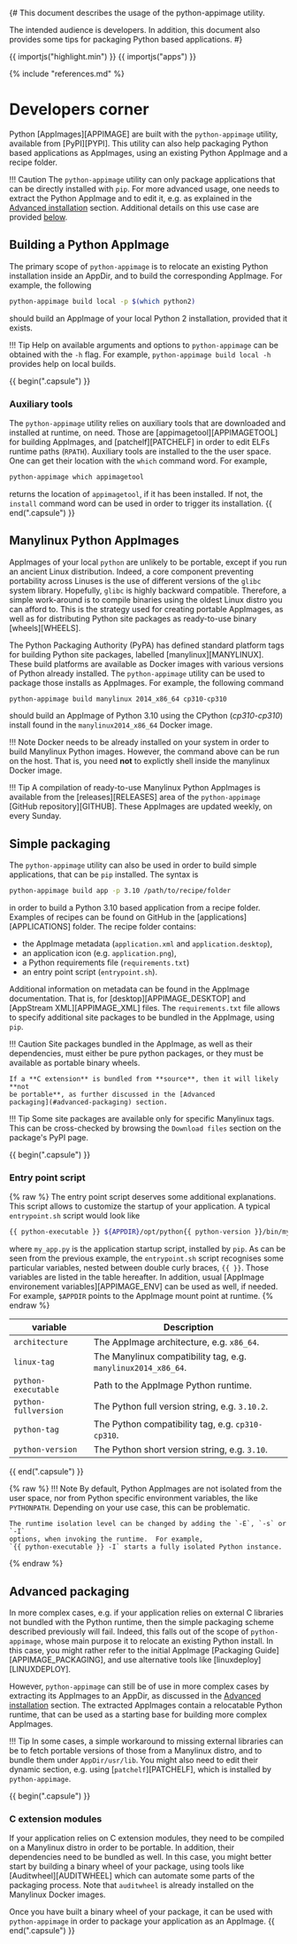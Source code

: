 {# This document describes the usage of the python-appimage utility.

   The intended audience is developers. In addition, this document also provides
   some tips for packaging Python based applications.
#}

{{ importjs("highlight.min") }}
{{ importjs("apps") }}

{% include "references.md" %}


# Developers corner

Python [AppImages][APPIMAGE] are built with the `python-appimage` utility,
available from [PyPI][PYPI]. This utility can also help packaging Python based
applications as AppImages, using an existing Python AppImage and a recipe
folder.

!!! Caution
    The `python-appimage` utility can only package applications that can be
    directly installed with `pip`. For more advanced usage, one needs to extract
    the Python AppImage and to edit it, e.g. as explained in the [Advanced
    installation](index.md#advanced-installation) section.  Additional details
    on this use case are provided [below](#advanced-packaging).


## Building a Python AppImage

The primary scope of `python-appimage` is to relocate an existing Python
installation inside an AppDir, and to build the corresponding AppImage.  For
example, the following

```bash
python-appimage build local -p $(which python2)
```

should build an AppImage of your local Python 2 installation, provided that it
exists.

!!! Tip
    Help on available arguments and options to `python-appimage` can be obtained
    with the `-h` flag. For example, `python-appimage build local -h` provides
    help on local builds.


{{ begin(".capsule") }}
### Auxiliary tools

The `python-appimage` utility relies on auxiliary tools that are downloaded and
installed at runtime, on need. Those are [appimagetool][APPIMAGETOOL] for
building AppImages, and [patchelf][PATCHELF] in order to edit ELFs runtime paths
(`RPATH`). Auxiliary tools are installed to the the user space. One can get
their location with the `which` command word. For example,

```bash
python-appimage which appimagetool
```

returns the location of `appimagetool`, if it has been installed. If not, the
`install` command word can be used in order to trigger its installation.
{{ end(".capsule") }}


## Manylinux Python AppImages

AppImages of your local `python` are unlikely to be portable, except if you run
an ancient Linux distribution. Indeed, a core component preventing portability
across Linuses is the use of different versions of the `glibc` system library.
Hopefully, `glibc` is highly backward compatible. Therefore, a simple
work-around is to compile binaries using the oldest Linux distro you can afford
to.  This is the strategy used for creating portable AppImages, as well as for
distributing Python site packages as ready-to-use binary [wheels][WHEELS].

The Python Packaging Authority (PyPA) has defined standard platform tags for
building Python site packages, labelled [manylinux][MANYLINUX].  These build
platforms are available as Docker images with various versions of Python already
installed. The `python-appimage` utility can be used to package those installs
as AppImages. For example, the following command

```bash
python-appimage build manylinux 2014_x86_64 cp310-cp310
```

should build an AppImage of Python 3.10 using the CPython (_cp310-cp310_)
install found in the `manylinux2014_x86_64` Docker image.

!!! Note
    Docker needs to be already installed on your system in order to build
    Manylinux Python images. However, the command above can be run on the host.
    That is, you need **not** to explictly shell inside the manylinux Docker
    image.

!!! Tip
    A compilation of ready-to-use Manylinux Python AppImages is available from
    the [releases][RELEASES] area of the `python-appimage` [GitHub
    repository][GITHUB]. These AppImages are updated weekly, on every Sunday.


## Simple packaging

The `python-appimage` utility can also be used in order to build simple
applications, that can be `pip` installed. The syntax is

```bash
python-appimage build app -p 3.10 /path/to/recipe/folder
```

in order to build a Python 3.10 based application from a recipe folder.
Examples of recipes can be found on GitHub in the [applications][APPLICATIONS]
folder.  The recipe folder contains:

- the AppImage metadata (`application.xml` and `application.desktop`),
- an application icon (e.g. `application.png`),
- a Python requirements file (`requirements.txt`)
- an entry point script (`entrypoint.sh`).

Additional information on metadata can be found in the AppImage documentation.
That is, for [desktop][APPIMAGE_DESKTOP] and [AppStream XML][APPIMAGE_XML]
files. The `requirements.txt` file allows to specify additional site packages
to be bundled in the AppImage, using `pip`.

!!! Caution
    Site packages bundled in the AppImage, as well as their dependencies, must
    either be pure python packages, or they must be available as portable binary
    wheels.

    If a **C extension** is bundled from **source**, then it will likely **not
    be portable**, as further discussed in the [Advanced
    packaging](#advanced-packaging) section.

!!! Tip
    Some site packages are available only for specific Manylinux tags. This can
    be cross-checked by browsing the `Download files` section on the package's
    PyPI page.

{{ begin(".capsule") }}
### Entry point script

{% raw %}
The entry point script deserves some additional explanations. This script allows
to customize the startup of your application. A typical `entrypoint.sh` script
would look like

```bash
{{ python-executable }} ${APPDIR}/opt/python{{ python-version }}/bin/my_app.py "$@"
```

where `my_app.py` is the application startup script, installed by `pip`. As can
be seen from the previous example, the `entrypoint.sh` script recognises some
particular variables, nested between double curly braces, `{{ }}`. Those
variables are listed in the table hereafter. In addition, usual [AppImage
environement variables][APPIMAGE_ENV] can be used as well, if needed. For
example, `$APPDIR` points to the AppImage mount point at runtime.
{% endraw %}

| variable             | Description                                                   |
|----------------------|---------------------------------------------------------------|
| `architecture`       | The AppImage architecture, e.g. `x86_64`.                     |
| `linux-tag`          | The Manylinux compatibility tag, e.g. `manylinux2014_x86_64`. |
| `python-executable`  | Path to the AppImage Python runtime.                          |
| `python-fullversion` | The Python full version string, e.g. `3.10.2`.                |
| `python-tag`         | The Python compatibility tag, e.g. `cp310-cp310`.             |
| `python-version`     | The Python short version string, e.g. `3.10`.                 |
{{ end(".capsule") }}

{% raw %}
!!! Note
    By default, Python AppImages are not isolated from the user space, nor from
    Python specific environment variables, the like `PYTHONPATH`. Depending on
    your use case, this can be problematic.

    The runtime isolation level can be changed by adding the `-E`, `-s` or `-I`
    options, when invoking the runtime.  For example,
    `{{ python-executable }} -I` starts a fully isolated Python instance.
{% endraw %}


## Advanced packaging

In more complex cases, e.g. if your application relies on external C libraries
not bundled with the Python runtime, then the simple packaging scheme described
previously will fail. Indeed, this falls out of the scope of `python-appimage`,
whose main purpose it to relocate an existing Python install. In this case, you
might rather refer to the initial AppImage [Packaging
Guide][APPIMAGE_PACKAGING], and use alternative tools like
[linuxdeploy][LINUXDEPLOY].

However, `python-appimage` can still be of use in more complex cases by
extracting its AppImages to an AppDir, as discussed in the [Advanced
installation](index.md#advanced-installation) section. The extracted AppImages
contain a relocatable Python runtime, that can be used as a starting base for
building more complex AppImages.

!!! Tip
    In some cases, a simple workaround to missing external libraries can be to
    fetch portable versions of those from a Manylinux distro, and to bundle them
    under `AppDir/usr/lib`. You might also need to edit their dynamic section,
    e.g.  using [`patchelf`][PATCHELF], which is installed by `python-appimage`.


{{ begin(".capsule") }}
### C extension modules

If your application relies on C extension modules, they need to be compiled on a
Manylinux distro in order to be portable. In addition, their dependencies need
to be bundled as well. In this case, you might better start by building a binary
wheel of your package, using tools like [Auditwheel][AUDITWHEEL] which can
automate some parts of the packaging process. Note that `auditwheel` is already
installed on the Manylinux Docker images.

Once you have built a binary wheel of your package, it can be used with
`python-appimage` in order to package your application as an AppImage.
{{ end(".capsule") }}
